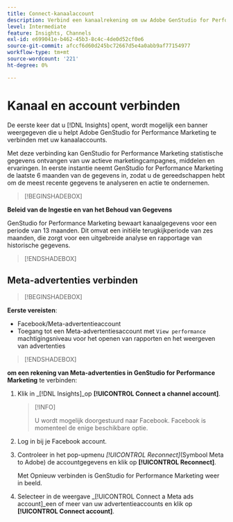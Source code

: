 ```yaml
---
title: Connect-kanaalaccount
description: Verbind een kanaalrekening om uw Adobe GenStudio for Performance Marketing marketing campagnes en activa prestaties te controleren.
level: Intermediate
feature: Insights, Channels
exl-id: e699041e-b462-45b3-8c4c-4de0d52cf0e6
source-git-commit: afccf6d60d245bc72667d5e4a0abb9af77154977
workflow-type: tm+mt
source-wordcount: '221'
ht-degree: 0%

---
```


# Kanaal en account verbinden

De eerste keer dat u [!DNL Insights] opent, wordt mogelijk een banner weergegeven die u helpt Adobe GenStudio for Performance Marketing te verbinden met uw kanaalaccounts.

Met deze verbinding kan GenStudio for Performance Marketing statistische gegevens ontvangen van uw actieve marketingcampagnes, middelen en ervaringen. In eerste instantie neemt GenStudio for Performance Marketing de laatste 6 maanden van de gegevens in, zodat u de gereedschappen hebt om de meest recente gegevens te analyseren en actie te ondernemen.

>[!BEGINSHADEBOX]

**Beleid van de Ingestie en van het Behoud van Gegevens**

GenStudio for Performance Marketing bewaart kanaalgegevens voor een periode van 13 maanden. Dit omvat een initiële terugkijkperiode van zes maanden, die zorgt voor een uitgebreide analyse en rapportage van historische gegevens.

>[!ENDSHADEBOX]

## Meta-advertenties verbinden

>[!BEGINSHADEBOX]

**Eerste vereisten**:

- Facebook/Meta-advertentieaccount
- Toegang tot een Meta-advertentiesaccount met `View performance` machtigingsniveau voor het openen van rapporten en het weergeven van advertenties

>[!ENDSHADEBOX]

**om een rekening van Meta-advertenties in GenStudio for Performance Marketing** te verbinden:

1. Klik in _[!DNL Insights]_op **[!UICONTROL Connect a channel account]**.

   >[!INFO]
   >
   >U wordt mogelijk doorgestuurd naar Facebook. Facebook is momenteel de enige beschikbare optie.

1. Log in bij je Facebook account.

1. Controleer in het pop-upmenu _[!UICONTROL Reconnect]_(Symbool Meta to Adobe) de accountgegevens en klik op **[!UICONTROL Reconnect]**.

   Met Opnieuw verbinden is GenStudio for Performance Marketing weer in beeld.

1. Selecteer in de weergave _[!UICONTROL Connect a Meta ads account]_een of meer van uw advertentieaccounts en klik op **[!UICONTROL Connect account]**.
<!--
>[!INFO]
>
>You may receive an error if you previously enrolled the channel account with GenStudio for Performance Marketing.

The new user experience shows a banner to connect an account. There is not option to connect yet after you have one connection.
-->
